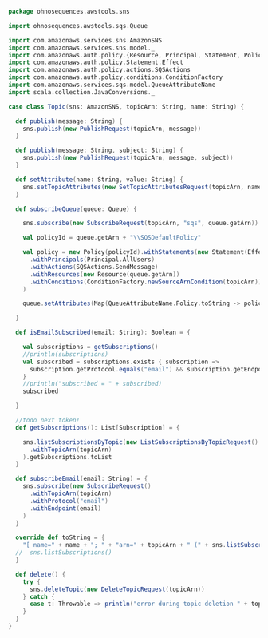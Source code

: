 
```scala
package ohnosequences.awstools.sns

import ohnosequences.awstools.sqs.Queue

import com.amazonaws.services.sns.AmazonSNS
import com.amazonaws.services.sns.model._
import com.amazonaws.auth.policy.{Resource, Principal, Statement, Policy}
import com.amazonaws.auth.policy.Statement.Effect
import com.amazonaws.auth.policy.actions.SQSActions
import com.amazonaws.auth.policy.conditions.ConditionFactory
import com.amazonaws.services.sqs.model.QueueAttributeName
import scala.collection.JavaConversions._

case class Topic(sns: AmazonSNS, topicArn: String, name: String) {

  def publish(message: String) {
    sns.publish(new PublishRequest(topicArn, message))
  }

  def publish(message: String, subject: String) {
    sns.publish(new PublishRequest(topicArn, message, subject))
  }

  def setAttribute(name: String, value: String) {
    sns.setTopicAttributes(new SetTopicAttributesRequest(topicArn, name, value))
  }

  def subscribeQueue(queue: Queue) {

    sns.subscribe(new SubscribeRequest(topicArn, "sqs", queue.getArn))

    val policyId = queue.getArn + "\\SQSDefaultPolicy"

    val policy = new Policy(policyId).withStatements(new Statement(Effect.Allow)
      .withPrincipals(Principal.AllUsers)
      .withActions(SQSActions.SendMessage)
      .withResources(new Resource(queue.getArn))
      .withConditions(ConditionFactory.newSourceArnCondition(topicArn))
    )

    queue.setAttributes(Map(QueueAttributeName.Policy.toString -> policy.toJson))

  }

  def isEmailSubscribed(email: String): Boolean = {

    val subscriptions = getSubscriptions()
    //println(subscriptions)
    val subscribed = subscriptions.exists { subscription =>
      subscription.getProtocol.equals("email") && subscription.getEndpoint.equals(email)
    }
    //println("subscribed = " + subscribed)
    subscribed

  }

  //todo next token!
  def getSubscriptions(): List[Subscription] = {

    sns.listSubscriptionsByTopic(new ListSubscriptionsByTopicRequest()
      .withTopicArn(topicArn)
    ).getSubscriptions.toList
  }

  def subscribeEmail(email: String) = {
    sns.subscribe(new SubscribeRequest()
      .withTopicArn(topicArn)
      .withProtocol("email")
      .withEndpoint(email)
    )
  }

  override def toString = {
    "[ name=" + name + "; " + "arn=" + topicArn + " (" + sns.listSubscriptions() + ") ]"
  //  sns.listSubscriptions()
  }

  def delete() {
    try {
      sns.deleteTopic(new DeleteTopicRequest(topicArn))
    } catch {
      case t: Throwable => println("error during topic deletion " + topicArn + " : " +  t.getMessage); t.printStackTrace()
    }
  }
}

```




[test/scala/ohnosequences/awstools/RegionTests.scala]: ../../../../../test/scala/ohnosequences/awstools/RegionTests.scala.md
[test/scala/ohnosequences/awstools/S3Tests.scala]: ../../../../../test/scala/ohnosequences/awstools/S3Tests.scala.md
[test/scala/ohnosequences/awstools/EC2Tests.scala]: ../../../../../test/scala/ohnosequences/awstools/EC2Tests.scala.md
[test/scala/ohnosequences/awstools/SQSTests.scala]: ../../../../../test/scala/ohnosequences/awstools/SQSTests.scala.md
[test/scala/ohnosequences/awstools/AWSClients.scala]: ../../../../../test/scala/ohnosequences/awstools/AWSClients.scala.md
[main/scala/ohnosequences/benchmark/Benchmark.scala]: ../../benchmark/Benchmark.scala.md
[main/scala/ohnosequences/logging/Logger.scala]: ../../logging/Logger.scala.md
[main/scala/ohnosequences/logging/S3Logger.scala]: ../../logging/S3Logger.scala.md
[main/scala/ohnosequences/awstools/ec2/AMI.scala]: ../ec2/AMI.scala.md
[main/scala/ohnosequences/awstools/ec2/Filters.scala]: ../ec2/Filters.scala.md
[main/scala/ohnosequences/awstools/ec2/package.scala]: ../ec2/package.scala.md
[main/scala/ohnosequences/awstools/ec2/EC2.scala]: ../ec2/EC2.scala.md
[main/scala/ohnosequences/awstools/ec2/InstanceSpecs.scala]: ../ec2/InstanceSpecs.scala.md
[main/scala/ohnosequences/awstools/ec2/LaunchSpecs.scala]: ../ec2/LaunchSpecs.scala.md
[main/scala/ohnosequences/awstools/ec2/InstanceType.scala]: ../ec2/InstanceType.scala.md
[main/scala/ohnosequences/awstools/sqs/SQS.scala]: ../sqs/SQS.scala.md
[main/scala/ohnosequences/awstools/sqs/Queue.scala]: ../sqs/Queue.scala.md
[main/scala/ohnosequences/awstools/autoscaling/AutoScalingGroup.scala]: ../autoscaling/AutoScalingGroup.scala.md
[main/scala/ohnosequences/awstools/autoscaling/PurchaseModel.scala]: ../autoscaling/PurchaseModel.scala.md
[main/scala/ohnosequences/awstools/autoscaling/AutoScaling.scala]: ../autoscaling/AutoScaling.scala.md
[main/scala/ohnosequences/awstools/autoscaling/LaunchConfiguration.scala]: ../autoscaling/LaunchConfiguration.scala.md
[main/scala/ohnosequences/awstools/s3/S3.scala]: ../s3/S3.scala.md
[main/scala/ohnosequences/awstools/sns/SNS.scala]: SNS.scala.md
[main/scala/ohnosequences/awstools/sns/Topic.scala]: Topic.scala.md
[main/scala/ohnosequences/awstools/regions/Region.scala]: ../regions/Region.scala.md
[main/scala/ohnosequences/awstools/utils/DynamoDBUtils.scala]: ../utils/DynamoDBUtils.scala.md
[main/scala/ohnosequences/awstools/utils/AutoScalingUtils.scala]: ../utils/AutoScalingUtils.scala.md
[main/scala/ohnosequences/awstools/utils/SQSUtils.scala]: ../utils/SQSUtils.scala.md
[main/scala/ohnosequences/awstools/AWSClients.scala]: ../AWSClients.scala.md
[main/scala/ohnosequences/awstools/dynamodb/DynamoDBUtils.scala]: ../dynamodb/DynamoDBUtils.scala.md